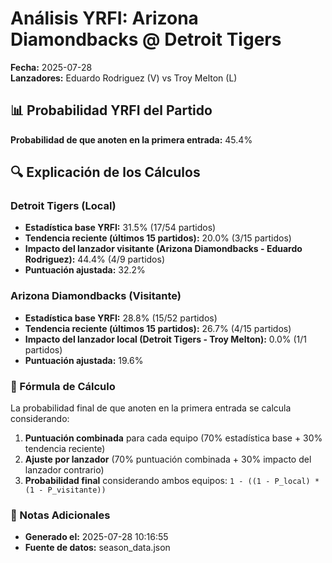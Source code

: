 # Análisis YRFI: Arizona Diamondbacks @ Detroit Tigers

**Fecha:** 2025-07-28  
**Lanzadores:** Eduardo Rodriguez (V) vs Troy Melton (L)

## 📊 Probabilidad YRFI del Partido

**Probabilidad de que anoten en la primera entrada:** 45.4%

## 🔍 Explicación de los Cálculos

### Detroit Tigers (Local)
- **Estadística base YRFI:** 31.5% (17/54 partidos)
- **Tendencia reciente (últimos 15 partidos):** 20.0% (3/15 partidos)
- **Impacto del lanzador visitante (Arizona Diamondbacks - Eduardo Rodriguez):** 44.4% (4/9 partidos)
- **Puntuación ajustada:** 32.2%

### Arizona Diamondbacks (Visitante)
- **Estadística base YRFI:** 28.8% (15/52 partidos)
- **Tendencia reciente (últimos 15 partidos):** 26.7% (4/15 partidos)
- **Impacto del lanzador local (Detroit Tigers - Troy Melton):** 0.0% (1/1 partidos)
- **Puntuación ajustada:** 19.6%

### 📝 Fórmula de Cálculo

La probabilidad final de que anoten en la primera entrada se calcula considerando:
1. **Puntuación combinada** para cada equipo (70% estadística base + 30% tendencia reciente)
2. **Ajuste por lanzador** (70% puntuación combinada + 30% impacto del lanzador contrario)
3. **Probabilidad final** considerando ambos equipos: `1 - ((1 - P_local) * (1 - P_visitante))`

### 📌 Notas Adicionales

- **Generado el:** 2025-07-28 10:16:55
- **Fuente de datos:** season_data.json
